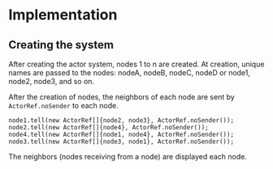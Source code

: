 # Implementation
## Creating the system
After creating the actor system, nodes 1 to n are created. At creation, unique names are passed to the nodes: nodeA,
nodeB, nodeC, nodeD or node1, node2, node3, and so on.

After the creation of nodes, the neighbors of each node are sent by `ActorRef.noSender` to each node.



    node1.tell(new ActorRef[]{node2, node3}, ActorRef.noSender());
    node2.tell(new ActorRef[]{node4}, ActorRef.noSender());
    node4.tell(new ActorRef[]{node1, node4}, ActorRef.noSender());
    node3.tell(new ActorRef[]{node3, node1}, ActorRef.noSender());



The neighbors (nodes receiving from a node) are displayed each node.
